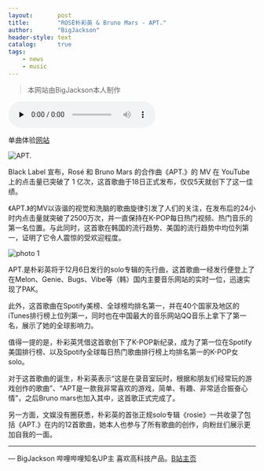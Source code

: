 ```yaml
---
layout:       post
title:        "ROSÉ朴彩英 & Bruno Mars - APT."
author:       "BigJackson"
header-style: text
catalog:      true
tags:
    - news
    - music
---
```


>本网站由BigJackson本人制作

<audio src="https://bigjackson.us.kg/music/apt.mp3" preload="none" controls loop></audio>

单曲体验[网站](https://bigjackson.us.kg/apt)

![APT.]()

Black Label 宣布，Rosé 和 Bruno Mars 的合作曲《APT.》的 MV 在 YouTube 上的点击量已突破了 1 亿次，这首歌曲于18日正式发布，仅仅5天就创下了这一佳绩。

《APT.》的MV以诙谐的视觉和洗脑的歌曲旋律引发了人们的关注，在发布后的24小时内点击量就突破了2500万次，并一直保持在K-POP每日热门视频、热门音乐的第一名位置。与此同时，这首歌在韩国的流行趋势、美国的流行趋势中均位列第一，证明了它令人震惊的受欢迎程度。

![photo 1](https://bigjackson.us.kg/img/apt.jfif "photo 1")

APT.是朴彩英将于12月6日发行的solo专辑的先行曲，这首歌曲一经发行便登上了在Melon、Genie、Bugs、Vibe等（韩）国内主要音乐网站的实时一位，迅速实现了PAK。

此外，这首歌曲在Spotify美榜、全球榜均排名第一，并在40个国家及地区的iTunes排行榜上位列第一，同时也在中国最大的音乐网站QQ音乐上拿下了第一名，展示了她的全球影响力。

值得一提的是，朴彩英凭借这首歌创下了K-POP新纪录，成为了第一位在Spotify美国排行榜、以及Spotify全球每日热门歌曲排行榜上均排名第一的K-POP女solo。

对于这首歌曲的诞生，朴彩英表示“这是在录音室玩时，根据和朋友们经常玩的游戏创作的歌曲”、“APT是一款我非常喜欢的游戏，简单、有趣、非常适合振奋心情”，之后Bruno mars也加入其中，这首歌正式完成了。

另一方面，文娱没有圈获悉，朴彩英的首张正规solo专辑《rosie》一共收录了包括《APT.》在内的12首歌曲，她本人也参与了所有歌曲的创作，向粉丝们展示更加自我的一面。

****

— BigJackson 哔哩哔哩知名UP主 喜欢高科技产品。[B站主页](https://b23.tv/F3Lr8Pu)